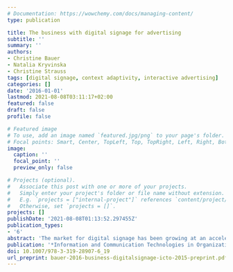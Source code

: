 ```yaml
---
# Documentation: https://wowchemy.com/docs/managing-content/
type: publication

title: The business with digital signage for advertising
subtitle: ''
summary: ''
authors:
- Christine Bauer
- Natalia Kryvinska
- Christine Strauss
tags: [digital signage, context adaptivity, interactive advertising]
categories: []
date: '2016-01-01'
lastmod: 2021-08-08T03:11:17+02:00
featured: false
draft: false
profile: false

# Featured image
# To use, add an image named `featured.jpg/png` to your page's folder.
# Focal points: Smart, Center, TopLeft, Top, TopRight, Left, Right, BottomLeft, Bottom, BottomRight.
image:
  caption: ''
  focal_point: ''
  preview_only: false

# Projects (optional).
#   Associate this post with one or more of your projects.
#   Simply enter your project's folder or file name without extension.
#   E.g. `projects = ["internal-project"]` references `content/project/deep-learning/index.md`.
#   Otherwise, set `projects = []`.
projects: []
publishDate: '2021-08-08T01:13:52.297455Z'
publication_types:
- '6'
abstract: 'The market for digital signage has been growing at an accelerated pace for years. The benefits of novel approaches—such as contextualization and interaction functionalities—were soon recognized for achieving better advertising effects. However, the major types of digital signage currently in use have different requirements on the entire digital signage system. These requirements include components such as the digital signage network, digital signage exchange, scheduling, and pricing. The present paper discusses the differences between these components in depth. The core contribution of this paper is a detailed analysis of the potential of digital signage. Emphasis is placed on challenges in performance measurement and implementation, operating and using a digital signage system, display blindness, and negative externalities. Possible solutions, as well as best practices are presented. At its core, this paper provides an overview of the essentials of doing business with digital signage.'
publication: '*Information and Communication Technologies in Organizations and Society*'
doi: 10.1007/978-3-319-28907-6_19
url_preprint: bauer-2016-business-digitalsignage-icto-2015-preprint.pdf
---
```


